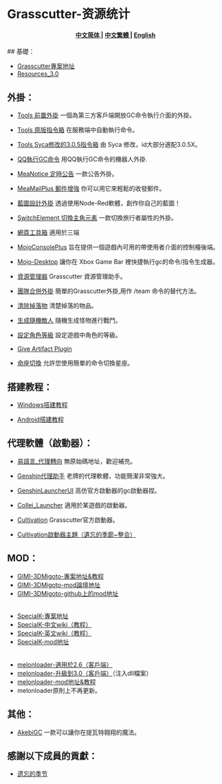 # Grasscutter-资源统计

<h4 align="center">
<a href="https://github.com/YuerQAQ/GrasscutterPlugin/blob/main/README.md">中文简体
</a> | 
<a href="https://github.com/YuerQAQ/GrasscutterPlugin/blob/main/README_zhTW.md">中文繁體
</a> | 
<a href="https://github.com/YuerQAQ/GrasscutterPlugin/blob/main/README_enUS.md">English
</a>
</h1>
## 基礎：

* [Grasscutter專案地址](https://github.com/Grasscutters/Grasscutter)
* [Resources_3.0](https://github.com/tamilpp25/Grasscutter_Resources)

## 外掛： 

* [Tools 前置外掛](https://github.com/jie65535/gc-opencommand-plugin)   一個為第三方客戶端開放GC命令執行介面的外掛。

* [Tools 原版指令箱](https://github.com/jie65535/GrasscutterCommandGenerator)  在服務端中自動執行命令。

* [Tools Syca修改的3.0.5指令箱](https://github.com/TeyvatL/GrasscutterTool-3.0.5)  由 Syca 修改，id大部分適配3.0.5X。

* [QQ執行GC命令](https://github.com/jie65535/JGrasscutterCommand)   用QQ執行GC命令的機器人外掛.

* [MeaNotice 定時公告](https://github.com/Coooookies/Grasscutter-MeaNotice)     一款公告外掛。

* [MeaMailPlus 郵件增強](https://github.com/Coooookies/Grasscutter-MeaMailPlus)  你可以用它來輕鬆的收發郵件。

* [藍圖設計外掛](https://github.com/liujiaqi7998/EasyGrasscutters)  透過使用Node-Red軟體，創作你自己的藍圖！

* [SwitchElement 切換主角元素](https://github.com/Penelopeep/SwitchElementTraveller)    一款切換旅行者屬性的外掛。

* [網頁工具箱](https://github.com/liujiaqi7998/GrasscuttersWebDashboard)   適用於三端

* [MojoConsolePlus](https://github.com/gc-mojoconsole/gc-mojoconsole-backend)  旨在提供一個遊戲內可用的帶使用者介面的控制檯後端。

* [Mojo-Desktop](https://github.com/gc-toolkit/Mojo-Desktop)   讓你在 Xbox Game Bar 裡快捷執行gc的命令/指令生成器。

* [資源管理器](https://github.com/gc-toolkit/gc-cli)    Grasscutter 資源管理助手。

* [團隊合併外掛](https://github.com/Penelopeep/TeamMerge)   簡單的Grasscutter外掛,用作 /team 命令的替代方法。

* [清除掉落物](https://github.com/hamusuke0323/DroppedItemsKiller)  清楚掉落的物品。

* [生成隨機敵人](https://github.com/NotThorny/MobWave)  隨機生成怪物進行戰鬥。

* [設定角色等級](https://github.com/NotThorny/setLevel) 設定遊戲中角色的等級。

* [Give Artifact Plugin](https://github.com/snoobi-seggs/GiveArtifactPlugin)  

* [命座切換](https://github.com/Penelopeep/SetConstellation_Plugin) 允許您使用簡單的命令切換星座。

## 搭建教程：

* [Windows搭建教程](https://www.rainkavik.com/archives/254/)

* [Android搭建教程](https://github.com/ElaXan/GCAndroid)

## 代理軟體（啟動器）：

* [易語言_代理轉向](https://cloud.rainkavik.com/s/gKBcV) 無原始碼地址，歡迎補充。

* [Genshin代理助手](https://github.com/liujiaqi7998/genshinclienthelper) 老牌的代理軟體，功能簡潔非常強大。

* [GenshinLauncherUI](https://github.com/gc-toolkit/GenshinLauncher)  高仿官方啟動器的gc啟動器捏。

* [Collei_Launcher](https://github.com/Bambi5/Collei_Launcher)  適用於某遊戲的啟動器。

* [Cultivation](https://github.com/Grasscutters/Cultivation/blob/main/README_zh-CN.md) Grasscutter官方啟動器。
* [Cultivation啟動器主題（遺忘的季節~整合）](https://github.com/Yuer-QAQ/Grasscutter-Plugin/blob/main/Custom%20skins_zh-TW.md)

## MOD：
* [GIMI-3DMigoto-專案地址&教程](https://github.com/SilentNightSound/GI-Model-Importer)
* [GIMI-3DMigoto-mod論壇地址](https://gamebanana.com/mods/games/8552)
* [GIMI-3DMigoto-github上的mod地址](https://github.com/SilentNightSound/GI-Model-Importer-Assets)  
 ######
* [SpecialK-專案地址](https://github.com/SpecialKO/SpecialK)
* [SpecialK-中文wiki（教程）](https://github.com/zeroruka/GI-SKMods-wiki/wiki)
* [SpecialK-英文wiki（教程）](https://github.com/zeroruka/GI-SKMods/wiki)
* [SpecialK-mod地址](https://github.com/zeroruka/GI-SKMods)
 ######
* [melonloader-適用於2.6（客戶端）](https://github.com/lassedds/Melonloader-AnimeGaming)
* [melonloader-升級到3.0（客戶端）](https://github.com/Taiga74164/ChecksumBypass-GenshinImpact)（注入dll檔案）
* [melonloader-mod地址&教程](https://github.com/zeroruka/GI-Assets/tree/main/Mods/Scripts)
* melonloader原則上不再更新。

## 其他：  
* [AkebiGC](https://github.com/Akebi-Group/Akebi-GC/blob/master/README_zh-Hant.md) 一款可以讓你在提瓦特翱翔的魔法。

## 感謝以下成員的貢獻：

* [遗忘的季节](https://github.com/Lost-Season)